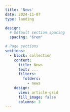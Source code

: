 ```yaml
---
title: 'News'
date: 2024-11-07
type: landing

design:
  # Default section spacing
  spacing: "6rem"

# Page sections
sections:
  - block: collection
    content:
      title: News
      text: ...
      filters:
        folders:
          - news
    design:
      view: article-grid
      fill_image: false
      columns: 3
---
```

